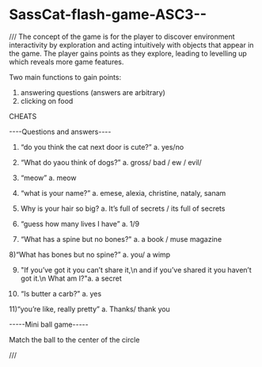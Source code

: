 # SassCat-flash-game-ASC3--
/// 
The concept of the game is for the player to discover environment interactivity by exploration and acting 
intuitively with objects that appear in the game. The player gains points as they explore, leading to 
levelling up which reveals more game features.

Two main functions to gain points:
1. answering questions (answers are arbitrary)
2. clicking on food


CHEATS


----Questions and answers----


1) “do you think the cat next door is cute?” a. yes/no

2) “What do yaou think of dogs?” a. gross/ bad / ew / evil/

3) “meow” a. meow

4) “what is your name?” a. emese, alexia, christine, nataly, sanam

5) Why is your hair so big? a. It’s full of secrets / its full of secrets

6) “guess how many lives I have” a. 1/9

7) “What has a spine but no bones?" a. a book / muse magazine

8)“What has bones but no spine?” a. you/ a wimp

9) "If you’ve got it you can’t share it,\n and if you’ve shared it you haven’t got it.\n What am I?"a. a secret

10) “Is butter a carb?” a. yes

11)“you’re like, really pretty” a. Thanks/ thank you

-----Mini ball game-----

Match the ball to the center of the circle

///  
